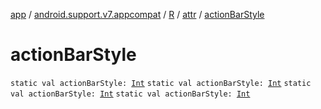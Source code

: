 [app](../../../index.md) / [android.support.v7.appcompat](../../index.md) / [R](../index.md) / [attr](index.md) / [actionBarStyle](.)

# actionBarStyle

`static val actionBarStyle: `[`Int`](https://kotlinlang.org/api/latest/jvm/stdlib/kotlin/-int/index.html)
`static val actionBarStyle: `[`Int`](https://kotlinlang.org/api/latest/jvm/stdlib/kotlin/-int/index.html)
`static val actionBarStyle: `[`Int`](https://kotlinlang.org/api/latest/jvm/stdlib/kotlin/-int/index.html)
`static val actionBarStyle: `[`Int`](https://kotlinlang.org/api/latest/jvm/stdlib/kotlin/-int/index.html)